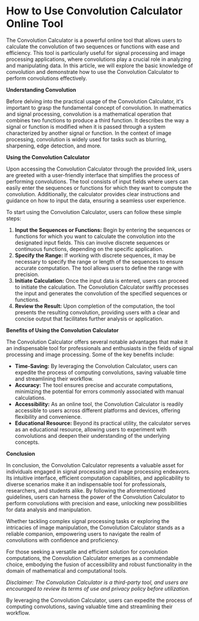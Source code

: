 How to Use Convolution Calculator Online Tool
=============================================

The Convolution Calculator is a powerful online tool that allows users to calculate the convolution of two sequences or functions with ease and efficiency. This tool is particularly useful for signal processing and image processing applications, where convolutions play a crucial role in analyzing and manipulating data. In this article, we will explore the basic knowledge of convolution and demonstrate how to use the Convolution Calculator to perform convolutions effectively.

**Understanding Convolution**

Before delving into the practical usage of the Convolution Calculator, it's important to grasp the fundamental concept of convolution. In mathematics and signal processing, convolution is a mathematical operation that combines two functions to produce a third function. It describes the way a signal or function is modified when it is passed through a system characterized by another signal or function. In the context of image processing, convolution is widely used for tasks such as blurring, sharpening, edge detection, and more.

**Using the Convolution Calculator**

Upon accessing the Convolution Calculator through the provided link, users are greeted with a user-friendly interface that simplifies the process of performing convolutions. The tool consists of input fields where users can easily enter the sequences or functions for which they want to compute the convolution. Additionally, the calculator provides clear instructions and guidance on how to input the data, ensuring a seamless user experience.

To start using the Convolution Calculator, users can follow these simple steps:

1. **Input the Sequences or Functions:** Begin by entering the sequences or functions for which you want to calculate the convolution into the designated input fields. This can involve discrete sequences or continuous functions, depending on the specific application.
2. **Specify the Range:** If working with discrete sequences, it may be necessary to specify the range or length of the sequences to ensure accurate computation. The tool allows users to define the range with precision.
3. **Initiate Calculation:** Once the input data is entered, users can proceed to initiate the calculation. The Convolution Calculator swiftly processes the input and generates the convolution of the specified sequences or functions.
4. **Review the Result:** Upon completion of the computation, the tool presents the resulting convolution, providing users with a clear and concise output that facilitates further analysis or application.

**Benefits of Using the Convolution Calculator**

The Convolution Calculator offers several notable advantages that make it an indispensable tool for professionals and enthusiasts in the fields of signal processing and image processing. Some of the key benefits include:

- **Time-Saving:** By leveraging the Convolution Calculator, users can expedite the process of computing convolutions, saving valuable time and streamlining their workflow.
- **Accuracy:** The tool ensures precise and accurate computations, minimizing the potential for errors commonly associated with manual calculations.
- **Accessibility:** As an online tool, the Convolution Calculator is readily accessible to users across different platforms and devices, offering flexibility and convenience.
- **Educational Resource:** Beyond its practical utility, the calculator serves as an educational resource, allowing users to experiment with convolutions and deepen their understanding of the underlying concepts.

**Conclusion**

In conclusion, the Convolution Calculator represents a valuable asset for individuals engaged in signal processing and image processing endeavors. Its intuitive interface, efficient computation capabilities, and applicability to diverse scenarios make it an indispensable tool for professionals, researchers, and students alike. By following the aforementioned guidelines, users can harness the power of the Convolution Calculator to perform convolutions with precision and ease, unlocking new possibilities for data analysis and manipulation.

Whether tackling complex signal processing tasks or exploring the intricacies of image manipulation, the Convolution Calculator stands as a reliable companion, empowering users to navigate the realm of convolutions with confidence and proficiency.

For those seeking a versatile and efficient solution for convolution computations, the Convolution Calculator emerges as a commendable choice, embodying the fusion of accessibility and robust functionality in the domain of mathematical and computational tools.

*Disclaimer: The Convolution Calculator is a third-party tool, and users are encouraged to review its terms of use and privacy policy before utilization.*

By leveraging the Convolution Calculator, users can expedite the process of computing convolutions, saving valuable time and streamlining their workflow.